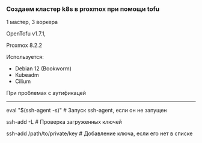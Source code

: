 
### Создаем кластер k8s в proxmox при помощи tofu
1 мастер, 3 воркера

OpenTofu v1.7.1,

Proxmox 8.2.2

Используется:

- Debian 12 (Bookworm)
- Kubeadm 
- Cilium


При проблемах с аутификацей
***
eval "$(ssh-agent -s)"  # Запуск ssh-agent, если он не запущен

ssh-add -L  # Проверка загруженных ключей

ssh-add /path/to/private/key  # Добавление ключа, если его нет в списке